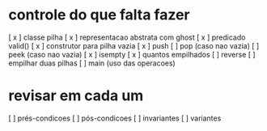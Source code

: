 # controle do que falta fazer
[ x ] classe pilha
    [ x ] representacao abstrata com ghost
    [ x ] predicado valid()
[ x ] construtor para pilha vazia
[ x ] push
[ ] pop (caso nao vazia)
[ ] peek (caso nao vazia)
[ x ] isempty
[ x ] quantos empilhados
[ ] reverse
[ ] empilhar duas pilhas
[ ] main (uso das operacoes)

# revisar em cada um
[ ] prés-condicoes
[ ] pós-condicoes
[ ] invariantes
[ ] variantes
